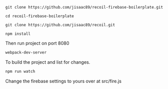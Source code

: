 ````
git clone https://github.com/jisaac89/recoil-firebase-boilerplate.git

cd recoil-firebase-boilerplate

git clone https://github.com/jisaac89/recoil.git

npm install
````

Then run project on port 8080

```sh
webpack-dev-server
```

To build the project and list for changes. 

```sh
npm run watch
```

Change the firebase settings to yours over at src/fire.js
